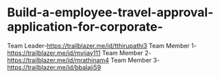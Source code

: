 # Build-a-employee-travel-approval-application-for-corporate-
Team Leader-https://trailblazer.me/id/tthirupathi3
Team Member 1-https://trailblazer.me/id/mvijay111
Team Member 2-https://trailblazer.me/id/mrathinam4
Team Member 3-https://trailblazer.me/id/bbalaji59
